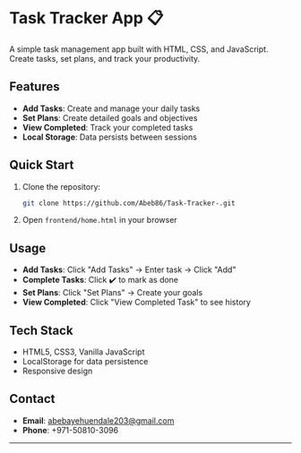 # Task Tracker App 📋

A simple task management app built with HTML, CSS, and JavaScript. Create tasks, set plans, and track your productivity.

##  Features

- **Add Tasks**: Create and manage your daily tasks
- **Set Plans**: Create detailed goals and objectives  
- **View Completed**: Track your completed tasks
- **Local Storage**: Data persists between sessions

##  Quick Start

1. Clone the repository:
   ```bash
   git clone https://github.com/Abeb86/Task-Tracker-.git
   ```

2. Open `frontend/home.html` in your browser

##  Usage

- **Add Tasks**: Click "Add Tasks" → Enter task → Click "Add"
- **Complete Tasks**: Click ✔️ to mark as done
- **Set Plans**: Click "Set Plans" → Create your goals
- **View Completed**: Click "View Completed Task" to see history

## Tech Stack

- HTML5, CSS3, Vanilla JavaScript
- LocalStorage for data persistence
- Responsive design

## Contact

- **Email**: abebayehuendale203@gmail.com
- **Phone**: +971-50810-3096

---
